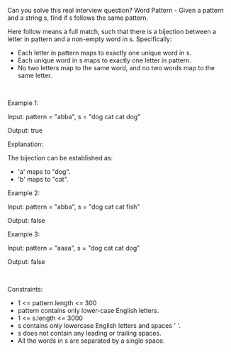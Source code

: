 Can you solve this real interview question? Word Pattern - Given a pattern and a string s, find if s follows the same pattern.

Here follow means a full match, such that there is a bijection between a letter in pattern and a non-empty word in s. Specifically:

 * Each letter in pattern maps to exactly one unique word in s.
 * Each unique word in s maps to exactly one letter in pattern.
 * No two letters map to the same word, and no two words map to the same letter.

 

Example 1:

Input: pattern = "abba", s = "dog cat cat dog"

Output: true

Explanation:

The bijection can be established as:

 * 'a' maps to "dog".
 * 'b' maps to "cat".

Example 2:

Input: pattern = "abba", s = "dog cat cat fish"

Output: false

Example 3:

Input: pattern = "aaaa", s = "dog cat cat dog"

Output: false

 

Constraints:

 * 1 <= pattern.length <= 300
 * pattern contains only lower-case English letters.
 * 1 <= s.length <= 3000
 * s contains only lowercase English letters and spaces ' '.
 * s does not contain any leading or trailing spaces.
 * All the words in s are separated by a single space.